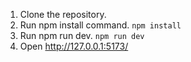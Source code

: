 ﻿1. Clone the repository.
2. Run npm install command.     ```npm install```
3. Run npm run dev.     ```npm run dev```
4. Open http://127.0.0.1:5173/






